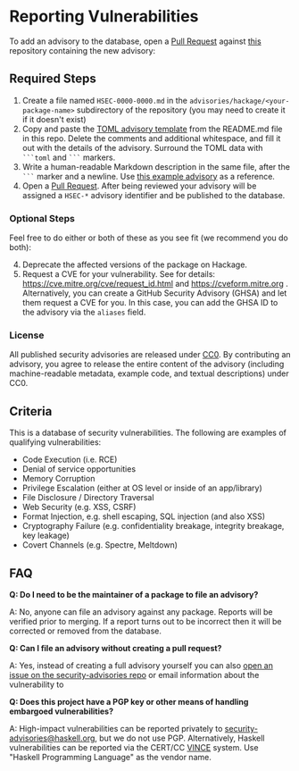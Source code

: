 # Reporting Vulnerabilities

To add an advisory to the database, open a [Pull Request] against
[this](https://github.com/haskell/security-advisories/pulls) repository containing the new advisory:

## Required Steps

1. Create a file named `HSEC-0000-0000.md` in the `advisories/hackage/<your-package-name>`
   subdirectory of the repository (you may need to create it if it doesn't exist)
2. Copy and paste the [TOML advisory template] from the README.md file in this repo.
   Delete the comments and additional whitespace, and fill it out with the
   details of the advisory. Surround the TOML data with <code>\```toml</code> and <code>\```</code> markers.
3. Write a human-readable Markdown description in the same file, after the <code>\```</code> marker and a newline. Use [this example advisory][example] as a reference.
4. Open a [Pull Request]. After being reviewed your advisory will be assigned
   a `HSEC-*` advisory identifier and be published to the database.

### Optional Steps

Feel free to do either or both of these as you see fit (we recommend you do both):

4. Deprecate the affected versions of the package on Hackage.
5. Request a CVE for your vulnerability. See for details:
   <https://cve.mitre.org/cve/request_id.html> and <https://cveform.mitre.org> .
   Alternatively, you can create a GitHub Security Advisory (GHSA) and let them request
   a CVE for you. In this case, you can add the GHSA ID to the advisory via the
   `aliases` field.

### License

All published security advisories are released under [CC0](https://creativecommons.org/share-your-work/public-domain/cc0/). By contributing an advisory, you agree to release the entire content of the advisory (including machine-readable metadata, example code, and textual descriptions) under CC0.

## Criteria

This is a database of security vulnerabilities. The following are
examples of qualifying vulnerabilities:

* Code Execution (i.e. RCE)
* Denial of service opportunities
* Memory Corruption
* Privilege Escalation (either at OS level or inside of an app/library)
* File Disclosure / Directory Traversal
* Web Security (e.g. XSS, CSRF)
* Format Injection, e.g. shell escaping, SQL injection (and also XSS)
* Cryptography Failure (e.g. confidentiality breakage, integrity breakage, key leakage)
* Covert Channels (e.g. Spectre, Meltdown)

## FAQ

**Q: Do I need to be the maintainer of a package to file an advisory?**

A:  No, anyone can file an advisory against any package.  Reports
    will be verified prior to merging.  If a report
    turns out to be incorrect then it will be corrected or removed from the
    database.

**Q: Can I file an advisory without creating a pull request?**

A: Yes, instead of creating a full advisory yourself you can also
   [open an issue on the security-advisories repo](https://github.com/haskell/security-advisories/issues)
   or email information about the vulnerability to

**Q: Does this project have a PGP key or other means of handling embargoed vulnerabilities?**

A: High-impact vulnerabilities can be reported privately to
[security-advisories@haskell.org](mailto:security-advisories@haskell.org),
but we do not use PGP.  Alternatively, Haskell vulnerabilities can
be reported via the CERT/CC [VINCE] system.  Use "Haskell
Programming Language" as the vendor name.

[VINCE]: https://kb.cert.org/vince/
[Pull Request]: https://github.com/haskell/security-advisories/pulls
[TOML advisory template]: https://github.com/haskell/security-advisories/blob/main/README.md#advisory-format
[example]: https://raw.githubusercontent.com/haskell/security-advisories/main/EXAMPLE_ADVISORY.md
